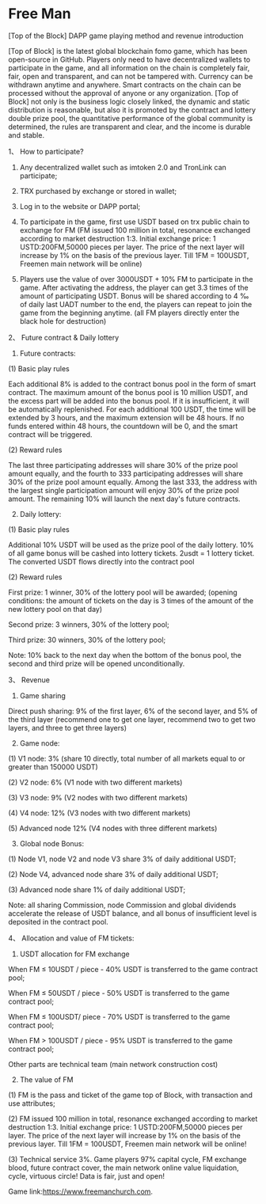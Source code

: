 # Free Man

[Top of the Block] DAPP game playing method and revenue introduction

[Top of Block] is the latest global blockchain fomo game, which has been open-source in GitHub. Players only need to have decentralized wallets to participate in the game, and all information on the chain is completely fair, fair, open and transparent, and can not be tampered with. Currency can be withdrawn anytime and anywhere. Smart contracts on the chain can be processed without the approval of anyone or any organization. [Top of Block] not only is the business logic closely linked, the dynamic and static distribution is reasonable, but also it is promoted by the contract and lottery double prize pool, the quantitative performance of the global community is determined, the rules are transparent and clear, and the income is durable and stable.


1、 How to participate?

1. Any decentralized wallet such as imtoken 2.0 and TronLink can participate;

2. TRX purchased by exchange or stored in wallet;

3. Log in to the website or DAPP portal;

4. To participate in the game, first use USDT based on trx public chain to exchange for FM (FM issued 100 million in total, resonance exchanged according to market destruction 1:3. Initial exchange price: 1 USTD:200FM,50000 pieces per layer. The price of the next layer will increase by 1% on the basis of the previous layer. Till 1FM = 100USDT, Freemen main network will be online)

5. Players use the value of over 3000USDT + 10% FM to participate in the game. After activating the address, the player can get 3.3 times of the amount of participating USDT. Bonus will be shared according to 4 ‰ of daily last UADT number to the end, the players can repeat to join the game from the beginning anytime. (all FM players directly enter the black hole for destruction)



2、 Future contract & Daily lottery

1. Future contracts:

(1) Basic play rules

Each additional 8% is added to the contract bonus pool in the form of smart contract. The maximum amount of the bonus pool is 10 million USDT, and the excess part will be added into the bonus pool. If it is insufficient, it will be automatically replenished. For each additional 100 USDT, the time will be extended by 3 hours, and the maximum extension will be 48 hours. If no funds entered within 48 hours, the countdown will be 0, and the smart contract will be triggered.

(2) Reward rules

The last three participating addresses will share 30% of the prize pool amount equally, and the fourth to 333 participating addresses will share 30% of the prize pool amount equally. Among the last 333, the address with the largest single participation amount will enjoy 30% of the prize pool amount. The remaining 10% will launch the next day's future contracts.

2. Daily lottery:

(1) Basic play rules

Additional 10% USDT will be used as the prize pool of the daily lottery. 10% of all game bonus will be cashed into lottery tickets. 2usdt = 1 lottery ticket. The converted USDT flows directly into the contract pool

(2) Reward rules

First prize: 1 winner, 30% of the lottery pool will be awarded; (opening conditions: the amount of tickets on the day is 3 times of the amount of the new lottery pool on that day)

Second prize: 3 winners, 30% of the lottery pool;

Third prize: 30 winners, 30% of the lottery pool;

Note: 10% back to the next day when the bottom of the bonus pool, the second and third prize will be opened unconditionally.


3、 Revenue

1. Game sharing

Direct push sharing: 9% of the first layer, 6% of the second layer, and 5% of the third layer (recommend one to get one layer, recommend two to get two layers, and three to get three layers)

2. Game node:

(1) V1 node: 3% (share 10 directly, total number of all markets equal to or greater than 150000 USDT)

(2) V2 node: 6% (V1 node with two different markets)

(3) V3 node: 9% (V2 nodes with two different markets)

(4) V4 node: 12% (V3 nodes with two different markets)

(5) Advanced node 12% (V4 nodes with three different markets)

3. Global node Bonus:

(1) Node V1, node V2 and node V3 share 3% of daily additional USDT;

(2) Node V4, advanced node share 3% of daily additional USDT;

(3) Advanced node share 1% of daily additional USDT;

Note: all sharing Commission, node Commission and global dividends accelerate the release of USDT balance, and all bonus of insufficient level is deposited in the contract pool.


4、 Allocation and value of FM tickets:

1. USDT allocation for FM exchange

When FM ≤ 10USDT / piece - 40% USDT is transferred to the game contract pool;

When FM ≤ 50USDT / piece - 50% USDT is transferred to the game contract pool;

When FM ≤ 100USDT/ piece - 70% USDT is transferred to the game contract pool;

When FM > 100USDT / piece - 95% USDT is transferred to the game contract pool;

Other parts are technical team (main network construction cost)

2. The value of FM

(1) FM is the pass and ticket of the game top of Block, with transaction and use attributes;

(2) FM issued 100 million in total, resonance exchanged according to market destruction 1:3. Initial exchange price: 1 USTD:200FM,50000 pieces per layer. The price of the next layer will increase by 1% on the basis of the previous layer. Till 1FM = 100USDT, Freemen main network will be online!

(3) Technical service 3%. Game players 97% capital cycle, FM exchange blood, future contract cover, the main network online value liquidation, cycle, virtuous circle! Data is fair, just and open!

Game link:https://www.freemanchurch.com.
